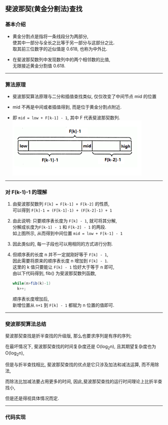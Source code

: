 

## 斐波那契(黄金分割法)查找

### 基本介绍
- 黄金分割点是指将一条线段分为两部分,  
  使其中一部分与全长之比等于另一部分与这部分之比.  
  取其前三位数字的近似值是 0.618, 也称为中外比.

- 在斐波那契数列中发现数列中的两个相邻数的比值,  
  无限接近黄金分割值 0.618.

****
### 算法原理
- 斐波那契算法原理与二分和插值查找类似, 仅仅改变了中间节点 mid 的位置

- mid 不再是中间或者插值得到, 而是位于黄金分割点附近.  

- 即 `mid = low + F[k-1] - 1`, 其中 F 代表斐波那契数列.  
  ![斐波那契](../99.images/2020-06-01-10-31-44.png)

****
### 对 F(k-1)-1 的理解
1. 由斐波那契数列 `F[k] = F[k-1] + F[k-2]` 的性质,  
   可以得到 `F[k]-1 = (F[k-1]-1) + (F[k-2]-1) + 1`  

2. 由此说明: 只要顺序表长度为 `F[k] - 1`, 就可将其分解,  
   分解成长度为`F[k-1] - 1` 和 `F[k-2] - 1` 的两段.  
   如上图所示, 从而得到中间位置 `mid = low + F[k-1] - 1`

3. 因此类似的, 每一子段也可以用相同的方式进行分割.

4. 但顺序表的长度 n 并不一定就刚好等于 `F[k] - 1`,  
   因此需要将原来的顺序表长度 n 增加到 `F[k] - 1`.  
   这里的 k 值只要能让 `F[k] - 1` 恰好大于等于 n 即可,  
   由以下代码得到, fib() 为斐波那契数列函数,   
   ```java
   while(n>fib(k)-1)
     k++;
   ```
   顺序表长度增加后,  
   新增位置从 `n+1` 到 `F[k] - 1` 都赋为 n 位置的值即可.
   
****   
### 斐波那契算法总结
斐波那契查找是折半查找的升级版, 那么也要求序列是有序的序列;

在最坏情况下, 斐波那契查找的时间复杂度还是 O(log<sub>2</sub>n), 且其期望复杂度也为 O(log<sub>2</sub>n),

但是与折半查找相比, 斐波那契查找的优点是它只涉及加法和减法运算, 而不用除法,

而除法比加减法要占用更多的时间, 因此,斐波那契查找的运行时间理论上比折半查找小,

但是还是得视具体情况而定.

****
### 代码实现

```java

```